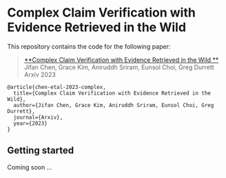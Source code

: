 # Complex Claim Verification with Evidence Retrieved in the Wild 


This repository contains the code for the following paper:

> [**Complex Claim Verification with Evidence Retrieved in the Wild
**]()<br/>
> Jifan Chen, Grace Kim, Aniruddh Sriram, Eunsol Choi, Greg Durrett<br/>
> Arxiv 2023
```
@article{chen-etal-2023-complex,
  title={Complex Claim Verification with Evidence Retrieved in the Wild},
  author={Jifan Chen, Grace Kim, Aniruddh Sriram, Eunsol Choi, Greg Durrett},
  journal={Arxiv},
  year={2023}
}
```

## Getting started
Coming soon ...
